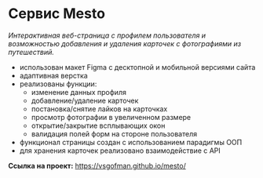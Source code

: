# Сервис Mesto

_Интерактивная веб-страница с профилем пользователя и возможностью добавления и удаления карточек с фотографиями из путешествий._

- использован макет Figma с десктопной и мобильной версиями сайта
- адаптивная верстка
- реализованы функции:
    + изменение данных профиля
    + добавление/удаление карточек
    + постановка/снятие лайков на карточках
    + просмотр фотографии в увеличенном размере
    + открытие/закрытие всплывающих окон
    + валидация полей форм на стороне пользователя
- функционал страницы создан с использованием парадигмы ООП
- для хранения карточек реализовано взаимодействие с API  

**Ссылка на проект:** https://vsgofman.github.io/mesto/
